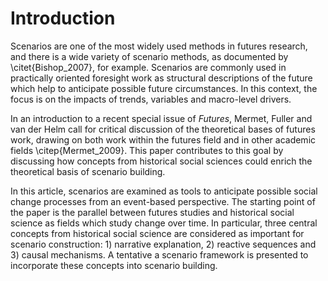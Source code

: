 # Introduction

Scenarios are one of the most widely used methods in futures research, and there is a wide variety of scenario methods, as documented by \citet{Bishop_2007}, for example. Scenarios are commonly used in practically oriented foresight work as structural descriptions of the future which help to anticipate possible future circumstances. In this context, the focus is on the impacts of trends, variables and macro-level drivers.

In an introduction to a recent special issue of *Futures*, Mermet, Fuller and van der Helm call for critical discussion of the theoretical bases of futures work, drawing on both work within the futures field and in  other academic fields \citep{Mermet_2009}. This paper contributes to this goal by discussing how concepts from historical social sciences could enrich the theoretical basis of scenario building.

In this article, scenarios are examined as tools to anticipate possible social change processes from an event-based perspective. The starting point of the paper is the parallel between futures studies and historical social science as fields which study change over time. In particular, three central concepts from historical social science are considered as important for scenario construction: 1) narrative explanation, 2) reactive sequences and 3) causal mechanisms. A tentative a scenario framework is presented to incorporate these concepts into scenario building.

